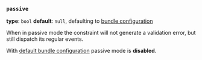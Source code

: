 ### `passive`

**type**: `bool` **default**: `null`, defaulting to [bundle configuration](../configuration.md)

When in passive mode the constraint will not generate a validation error, but
still dispatch its regular events.

With [default bundle configuration](../configuration.md/#default-config) passive mode is **disabled**.


